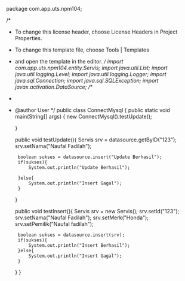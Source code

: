 package com.app.uts.npm104;

/*
 * To change this license header, choose License Headers in Project Properties.
 * To change this template file, choose Tools | Templates
 * and open the template in the editor.
 */
import com.app.uts.npm104.entity.Servis;
import java.util.List;
import java.util.logging.Level;
import java.util.logging.Logger;
import java.sql.Connection;
import java.sql.SQLException;
import javax.activation.DataSource;
/**
 *
 * @author User
 */
public class ConnectMysql {
    public static void main(String[] args) {
       new ConnectMysql().testUpdate();
        
    }
    
    public void testUpdate(){
        Servis srv = datasource.getByID("123");
        srv.setNama("Naufal Fadilah");
        
        boolean sukses = datasource.insert("Update Berhasil");
        if(sukses){
            System.out.println("Update Berhasil");
            
        }else{
            System.out.println("Insert Gagal");
        }
        
          
    }
    
     public void testInsert(){
        Servis srv = new Servis();
        srv.setId("123");
        srv.setNama("Naufal Fadilah");
        srv.setMerk("Honda");
        srv.setPemilik("Naufal fadilah");
        
        
        boolean sukses = datasource.insert(srv);
        if(sukses){
            System.out.println("Insert Berhasil");
        }else{
            System.out.println("Insert Gagal");
        }
    }
}
